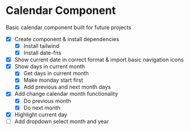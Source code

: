 # Calendar Component

Basic calendar component built for future projects

- [x] Create component & install dependencies
  - [x] Install tailwind
  - [x] Install date-fns
- [x] Show current date in correct format & import basic navigation icons
- [x] Show days in current month
  - [x] Get days in current month
  - [x] Make monday start first
  - [x] Add previous and next month days
- [x] Add change calendar month functionality
  - [x] Do previous month
  - [x] Do next month
- [x] Highlight current day
- [ ] Add dropdown select month and year
